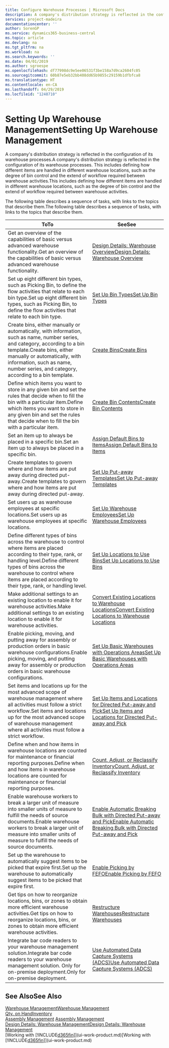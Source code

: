 ```yaml
---
title: Configure Warehouse Processes | Microsoft Docs
description: A company's distribution strategy is reflected in the configuration of its warehouse processes. This includes defining how different items are handled in different warehouse locations, such as the degree of bin control and the extend of workflow required between warehouse activities.
services: project-madeira
documentationcenter: ''
author: SorenGP
ms.service: dynamics365-business-central
ms.topic: article
ms.devlang: na
ms.tgt_pltfrm: na
ms.workload: na
ms.search.keywords: ''
ms.date: 04/01/2019
ms.author: sgroespe
ms.openlocfilehash: df77998dc9e5ee06531f3be158a7d9ca2604fc05
ms.sourcegitcommit: 60b87e5eb32bb408dd65b9855c29159b1dfbfca8
ms.translationtype: HT
ms.contentlocale: en-CA
ms.lasthandoff: 04/29/2019
ms.locfileid: "1248710"
---
```

# <a name="setting-up-warehouse-management"></a><span data-ttu-id="17534-104">Setting Up Warehouse Management</span><span class="sxs-lookup"><span data-stu-id="17534-104">Setting Up Warehouse Management</span></span>
<span data-ttu-id="17534-105">A company's distribution strategy is reflected in the configuration of its warehouse processes.</span><span class="sxs-lookup"><span data-stu-id="17534-105">A company's distribution strategy is reflected in the configuration of its warehouse processes.</span></span> <span data-ttu-id="17534-106">This includes defining how different items are handled in different warehouse locations, such as the degree of bin control and the extend of workflow required between warehouse activities.</span><span class="sxs-lookup"><span data-stu-id="17534-106">This includes defining how different items are handled in different warehouse locations, such as the degree of bin control and the extend of workflow required between warehouse activities.</span></span>  

 <span data-ttu-id="17534-107">The following table describes a sequence of tasks, with links to the topics that describe them.</span><span class="sxs-lookup"><span data-stu-id="17534-107">The following table describes a sequence of tasks, with links to the topics that describe them.</span></span>   

|<span data-ttu-id="17534-108">**To**</span><span class="sxs-lookup"><span data-stu-id="17534-108">**To**</span></span>|<span data-ttu-id="17534-109">**See**</span><span class="sxs-lookup"><span data-stu-id="17534-109">**See**</span></span>|  
|------------|-------------|  
|<span data-ttu-id="17534-110">Get an overview of the capabilities of basic versus advanced warehouse functionality.</span><span class="sxs-lookup"><span data-stu-id="17534-110">Get an overview of the capabilities of basic versus advanced warehouse functionality.</span></span>|[<span data-ttu-id="17534-111">Design Details: Warehouse Overview</span><span class="sxs-lookup"><span data-stu-id="17534-111">Design Details: Warehouse Overview</span></span>](design-details-warehouse-overview.md)|  
|<span data-ttu-id="17534-112">Set up eight different bin types, such as Picking Bin, to define the flow activities that relate to each bin type.</span><span class="sxs-lookup"><span data-stu-id="17534-112">Set up eight different bin types, such as Picking Bin, to define the flow activities that relate to each bin type.</span></span>|[<span data-ttu-id="17534-113">Set Up Bin Types</span><span class="sxs-lookup"><span data-stu-id="17534-113">Set Up Bin Types</span></span>](warehouse-how-to-set-up-bin-types.md)|  
|<span data-ttu-id="17534-114">Create bins, either manually or automatically, with information, such as name, number series, and category, according to a bin template.</span><span class="sxs-lookup"><span data-stu-id="17534-114">Create bins, either manually or automatically, with information, such as name, number series, and category, according to a bin template.</span></span>|[<span data-ttu-id="17534-115">Create Bins</span><span class="sxs-lookup"><span data-stu-id="17534-115">Create Bins</span></span>](warehouse-how-to-create-individual-bins.md)|  
|<span data-ttu-id="17534-116">Define which items you want to store in any given bin and set the rules that decide when to fill the bin with a particular item.</span><span class="sxs-lookup"><span data-stu-id="17534-116">Define which items you want to store in any given bin and set the rules that decide when to fill the bin with a particular item.</span></span>|[<span data-ttu-id="17534-117">Create Bin Contents</span><span class="sxs-lookup"><span data-stu-id="17534-117">Create Bin Contents</span></span>](warehouse-how-to-set-up-bin-contents.md)|  
|<span data-ttu-id="17534-118">Set an item up to always be placed in a specific bin.</span><span class="sxs-lookup"><span data-stu-id="17534-118">Set an item up to always be placed in a specific bin.</span></span>|[<span data-ttu-id="17534-119">Assign Default Bins to Items</span><span class="sxs-lookup"><span data-stu-id="17534-119">Assign Default Bins to Items</span></span>](warehouse-how-to-assign-default-bins-to-items.md)|
|<span data-ttu-id="17534-120">Create templates to govern where and how items are put away during directed put-away.</span><span class="sxs-lookup"><span data-stu-id="17534-120">Create templates to govern where and how items are put away during directed put-away.</span></span>|[<span data-ttu-id="17534-121">Set Up Put-away Templates</span><span class="sxs-lookup"><span data-stu-id="17534-121">Set Up Put-away Templates</span></span>](warehouse-how-to-set-up-put-away-templates.md)|
|<span data-ttu-id="17534-122">Set users up as warehouse employees at specific locations.</span><span class="sxs-lookup"><span data-stu-id="17534-122">Set users up as warehouse employees at specific locations.</span></span>|[<span data-ttu-id="17534-123">Set Up Warehouse Employees</span><span class="sxs-lookup"><span data-stu-id="17534-123">Set Up Warehouse Employees</span></span>](warehouse-how-to-set-up-warehouse-employees.md)|
|<span data-ttu-id="17534-124">Define different types of bins across the warehouse to control where items are placed according to their type, rank, or handling level.</span><span class="sxs-lookup"><span data-stu-id="17534-124">Define different types of bins across the warehouse to control where items are placed according to their type, rank, or handling level.</span></span>|[<span data-ttu-id="17534-125">Set Up Locations to Use Bins</span><span class="sxs-lookup"><span data-stu-id="17534-125">Set Up Locations to Use Bins</span></span>](warehouse-how-to-set-up-locations-to-use-bins.md)|
|<span data-ttu-id="17534-126">Make additional settings to an existing location to enable it for warehouse activities.</span><span class="sxs-lookup"><span data-stu-id="17534-126">Make additional settings to an existing location to enable it for warehouse activities.</span></span>|[<span data-ttu-id="17534-127">Convert Existing Locations to Warehouse Locations</span><span class="sxs-lookup"><span data-stu-id="17534-127">Convert Existing Locations to Warehouse Locations</span></span>](warehouse-how-to-convert-existing-locations-to-warehouse-locations.md)|
|<span data-ttu-id="17534-128">Enable picking, moving, and putting away for assembly or production orders in basic warehouse configurations.</span><span class="sxs-lookup"><span data-stu-id="17534-128">Enable picking, moving, and putting away for assembly or production orders in basic warehouse configurations.</span></span>|[<span data-ttu-id="17534-129">Set Up Basic Warehouses with Operations Areas</span><span class="sxs-lookup"><span data-stu-id="17534-129">Set Up Basic Warehouses with Operations Areas</span></span>](warehouse-how-to-set-up-basic-warehouses-with-operations-areas.md)|  
|<span data-ttu-id="17534-130">Set items and locations up for the most advanced scope of warehouse management where all activities must follow a strict workflow.</span><span class="sxs-lookup"><span data-stu-id="17534-130">Set items and locations up for the most advanced scope of warehouse management where all activities must follow a strict workflow.</span></span>|[<span data-ttu-id="17534-131">Set Up Items and Locations for Directed Put-away and Pick</span><span class="sxs-lookup"><span data-stu-id="17534-131">Set Up Items and Locations for Directed Put-away and Pick</span></span>](warehouse-how-to-set-up-items-for-directed-put-away-and-pick.md)|  
|<span data-ttu-id="17534-132">Define when and how items in warehouse locations are counted for maintenance or financial reporting purposes.</span><span class="sxs-lookup"><span data-stu-id="17534-132">Define when and how items in warehouse locations are counted for maintenance or financial reporting purposes.</span></span>|[<span data-ttu-id="17534-133">Count, Adjust, or Reclassify Inventory</span><span class="sxs-lookup"><span data-stu-id="17534-133">Count, Adjust, or Reclassify Inventory</span></span>](inventory-how-count-adjust-reclassify.md)|
|<span data-ttu-id="17534-134">Enable warehouse workers to break a larger unit of measure into smaller units of measure to fulfill the needs of source documents.</span><span class="sxs-lookup"><span data-stu-id="17534-134">Enable warehouse workers to break a larger unit of measure into smaller units of measure to fulfill the needs of source documents.</span></span>|[<span data-ttu-id="17534-135">Enable Automatic Breaking Bulk with Directed Put-away and Pick</span><span class="sxs-lookup"><span data-stu-id="17534-135">Enable Automatic Breaking Bulk with Directed Put-away and Pick</span></span>](warehouse-enable-automatic-breaking-bulk-with-directed-put-away-and-pick.md)|  
|<span data-ttu-id="17534-136">Set up the warehouse to automatically suggest items to be picked that expire first.</span><span class="sxs-lookup"><span data-stu-id="17534-136">Set up the warehouse to automatically suggest items to be picked that expire first.</span></span>|[<span data-ttu-id="17534-137">Enable Picking by FEFO</span><span class="sxs-lookup"><span data-stu-id="17534-137">Enable Picking by FEFO</span></span>](warehouse-picking-by-fefo.md)|
|<span data-ttu-id="17534-138">Get tips on how to reorganize locations, bins, or zones to obtain more efficient warehouse activities.</span><span class="sxs-lookup"><span data-stu-id="17534-138">Get tips on how to reorganize locations, bins, or zones to obtain more efficient warehouse activities.</span></span>|[<span data-ttu-id="17534-139">Restructure Warehouses</span><span class="sxs-lookup"><span data-stu-id="17534-139">Restructure Warehouses</span></span>](warehouse-how-to-restructure-warehouses.md)|
|<span data-ttu-id="17534-140">Integrate bar code readers to your warehouse management solution.</span><span class="sxs-lookup"><span data-stu-id="17534-140">Integrate bar code readers to your warehouse management solution.</span></span> <span data-ttu-id="17534-141">Only for on-premise deployment.</span><span class="sxs-lookup"><span data-stu-id="17534-141">Only for on-premise deployment.</span></span>|[<span data-ttu-id="17534-142">Use Automated Data Capture Systems (ADCS)</span><span class="sxs-lookup"><span data-stu-id="17534-142">Use Automated Data Capture Systems (ADCS)</span></span>](warehouse-use-automated-data-capture-systems-adcs.md)|

## <a name="see-also"></a><span data-ttu-id="17534-143">See Also</span><span class="sxs-lookup"><span data-stu-id="17534-143">See Also</span></span>  
[<span data-ttu-id="17534-144">Warehouse Management</span><span class="sxs-lookup"><span data-stu-id="17534-144">Warehouse Management</span></span>](warehouse-manage-warehouse.md)  
[<span data-ttu-id="17534-145">Qty. on Hand</span><span class="sxs-lookup"><span data-stu-id="17534-145">Inventory</span></span>](inventory-manage-inventory.md)  
<span data-ttu-id="17534-146">[Assembly Management](assembly-assemble-items.md)  </span><span class="sxs-lookup"><span data-stu-id="17534-146">[Assembly Management](assembly-assemble-items.md)  </span></span>  
[<span data-ttu-id="17534-147">Design Details: Warehouse Management</span><span class="sxs-lookup"><span data-stu-id="17534-147">Design Details: Warehouse Management</span></span>](design-details-warehouse-management.md)  
<span data-ttu-id="17534-148">[Working with [!INCLUDE[d365fin](includes/d365fin_md.md)]](ui-work-product.md)</span><span class="sxs-lookup"><span data-stu-id="17534-148">[Working with [!INCLUDE[d365fin](includes/d365fin_md.md)]](ui-work-product.md)</span></span>
